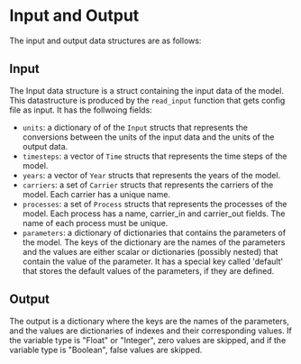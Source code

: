 # Input and Output

The input and output data structures are as follows:

## Input

The Input data structure is a struct containing the input data of the model. This datastructure is produced by the `read_input` function that gets config file as input. It has the follwoing fields:

- `units`: a dictionary of  of the `Input` structs that represents the conversions between the units of the input data and the units of the output data.
- `timesteps`: a vector of `Time` structs that represents the time steps of the model.
- `years`: a vector of `Year` structs that represents the years of the model.
- `carriers`: a set of `Carrier` structs that represents the carriers of the model. Each carrier has a unique name.
- `processes`: a set of `Process` structs that represents the processes of the model. Each process has a name, carrier_in and carrier_out fields. The name of each process must be unique.
- `parameters`: a dictionary of dictionaries that contains the parameters of the model. The keys of the dictionary are the names of the parameters and the values are either scalar or dictionaries (possibly nested) that contain the value of the parameter. It has a special key called 'default' that stores the default values of the parameters, if they are defined.

## Output

The output is a dictionary where the keys are the names of the parameters, and the values are dictionaries of indexes and their corresponding values. If the variable type is "Float" or "Integer", zero values are skipped, and if the variable type is "Boolean", false values are skipped.
